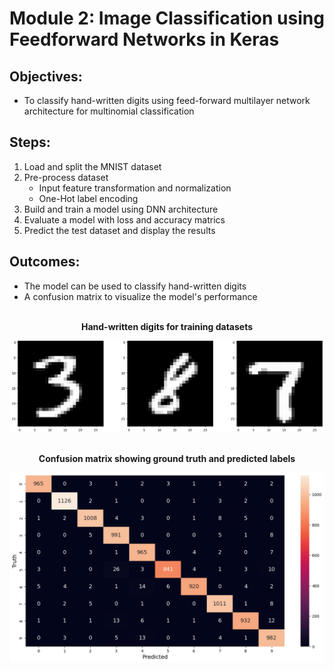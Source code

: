# Module 2: Image Classification using Feedforward Networks in Keras

## Objectives:
- To classify hand-written digits using feed-forward multilayer network architecture for multinomial classification

## Steps:
1. Load and split the MNIST dataset
2. Pre-process dataset
    - Input feature transformation and normalization
    - One-Hot label encoding
3. Build and train a model using DNN architecture
4. Evaluate a model with loss and accuracy matrics
5. Predict the test dataset and display the results

## Outcomes:
- The model can be used to classify hand-written digits
- A confusion matrix to visualize the model's performance
<br><br>

<p align="center"><b>Hand-written digits for training datasets</b></p>
<div align="center">
  <img src="https://github.com/OCR-tech/OCR-tech/blob/main/docs/img/module_ml2a.png"/>
</div>
<!-- ![Alt text](https://github.com/OCR-tech/OCR-tech/blob/main/docs/img/module_ml2a.png) -->
<br>

<p align="center"><b>Confusion matrix showing ground truth and predicted labels</b></p>
<div align="center">
  <img src="https://github.com/OCR-tech/OCR-tech/blob/main/docs/img/module_ml2b.png"/>
</div>
<!-- ![Alt text](https://github.com/OCR-tech/OCR-tech/blob/main/docs/img/module_ml2b.png) -->
<br>


